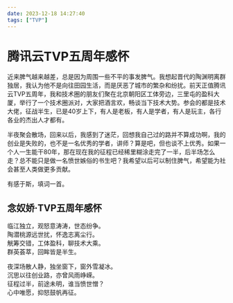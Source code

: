 ```yaml
---
date: 2023-12-18 14:27:40
tags: ["TVP"]
---
```

# 腾讯云TVP五周年感怀

近来脾气越来越差，总是因为周围一些不平的事发脾气。我想起晋代的陶渊明离群独居，我认为他不是向往田园生活，而是厌恶了城市的繁杂和纷扰。前天正值腾讯云TVP五周年，我和技术圈的朋友们聚在北京朝阳区工体旁边，三里屯的盈科大厦，举行了一个技术圈派对，大家把酒言欢，畅谈当下技术大势。参会的都是技术大佬，征战半生，已是40岁上下，有人是老板，有人是学者，有人是玩主，各行各业的杰出人才都有。

半夜聚会散场，回来以后，我感到了迷茫，回想我自己过的路并不算成功啊，我的创业是失败的，也不是一名优秀的学者，讲师？算是吧，但也谈不上优秀。如果一个人一生能干80年，那在现在我的征程已经稀里糊涂走完了一半，后半场怎么走？总不能只是做一名愤世嫉俗的书生吧？我希望以后可以制住脾气，希望能为社会甚至人类做更多贡献。

有感于斯，填词一首。

## 念奴娇·TVP五周年感怀

临江独立，观怒意涛涛，世态纷争。<br/>
陶潜桃源远世扰，怀逸志离尘行。<br/>
觥筹交错，工体盈科，聊技术大乘。<br/>
群英荟萃，回眸皆是半生。<br/>

夜深场散人静，独坐窗下，窗外雪凝冰。<br/>
沉思以往创业路，亦曾风雨峥嵘。<br/>
征程过半，前途未明，谁当愤世憎？<br/>
心中唯愿，抑怒鼓帆再征。<br/>

